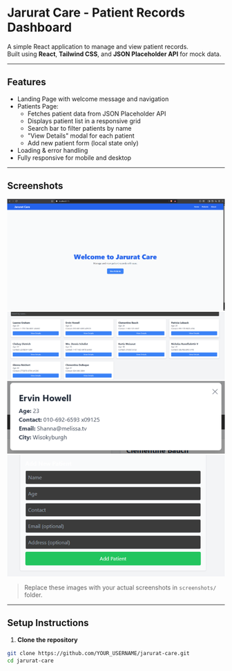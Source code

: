 # Jarurat Care - Patient Records Dashboard

A simple React application to manage and view patient records.  
Built using **React**, **Tailwind CSS**, and **JSON Placeholder API** for mock data.

---

## **Features**

- Landing Page with welcome message and navigation
- Patients Page:
  - Fetches patient data from JSON Placeholder API
  - Displays patient list in a responsive grid
  - Search bar to filter patients by name
  - "View Details" modal for each patient
  - Add new patient form (local state only)
- Loading & error handling
- Fully responsive for mobile and desktop

---

## **Screenshots**

![Home Page](screenshots/home.png)  
![Patients Page](screenshots/patients.png)  
![Patient Modal](screenshots/modal.png)  
![Add Patient Form](screenshots/add_patient.png)  

> Replace these images with your actual screenshots in `screenshots/` folder.

---

## **Setup Instructions**

1. **Clone the repository**

```bash
git clone https://github.com/YOUR_USERNAME/jarurat-care.git
cd jarurat-care
